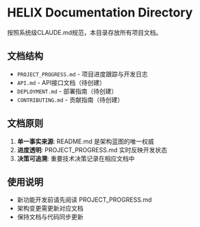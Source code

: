 # HELIX Documentation Directory

按照系统级CLAUDE.md规范，本目录存放所有项目文档。

## 文档结构

- `PROJECT_PROGRESS.md` - 项目进度跟踪与开发日志
- `API.md` - API接口文档（待创建）
- `DEPLOYMENT.md` - 部署指南（待创建）
- `CONTRIBUTING.md` - 贡献指南（待创建）

## 文档原则

1. **单一事实来源**: README.md 是架构蓝图的唯一权威
2. **进度透明**: PROJECT_PROGRESS.md 实时反映开发状态
3. **决策可追溯**: 重要技术决策记录在相应文档中

## 使用说明

- 新功能开发前请先阅读 PROJECT_PROGRESS.md
- 架构变更需更新对应文档
- 保持文档与代码同步更新